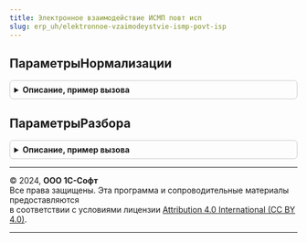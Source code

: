 ```yaml
---
title: Электронное взаимодействие ИСМП повт исп
slug: erp_uh/elektronnoe-vzaimodeystvie-ismp-povt-isp
---
```



## ПараметрыНормализации
<details style="margin: 1em 0; padding: 0.5em; border: 1px solid #ccc; border-radius: 6px;">

<summary style="font-weight: bold; cursor: pointer;">Описание, пример вызова</summary>

```bsl

Функция ПараметрыНормализации(ВидПродукции, ВидУпаковки) Экспорт
```

Пример вызова
```bsl
Результат = ЭлектронноеВзаимодействиеИСМППовтИсп.ПараметрыНормализации(ВидПродукции, ВидУпаковки) 
```
</details>

## ПараметрыРазбора
<details style="margin: 1em 0; padding: 0.5em; border: 1px solid #ccc; border-radius: 6px;">

<summary style="font-weight: bold; cursor: pointer;">Описание, пример вызова</summary>

```bsl

Функция ПараметрыРазбора() Экспорт
```

Пример вызова
```bsl
Результат = ЭлектронноеВзаимодействиеИСМППовтИсп.ПараметрыРазбора() 
```
</details>

---

© 2024, **ООО 1С-Софт**  
Все права защищены. Эта программа и сопроводительные материалы предоставляются  
в соответствии с условиями лицензии [Attribution 4.0 International (CC BY 4.0)](https://creativecommons.org/licenses/by/4.0/legalcode).

---
